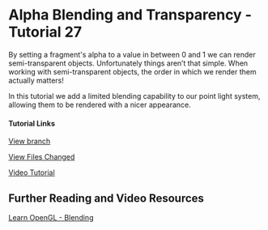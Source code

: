 # Alpha Blending and Transparency - Tutorial 27

By setting a fragment's alpha to a value in between 0 and 1 we can render semi-transparent objects. Unfortunately things aren’t that simple. When working with semi-transparent objects, the order in which we render them actually matters!

In this tutorial we add a limited blending capability to our point light system, allowing them to be rendered with a nicer appearance. 


#### Tutorial Links

[View branch](https://github.com/blurrypiano/littleVulkanEngine/tree/tut27)

[View Files Changed](https://github.com/blurrypiano/littleVulkanEngine/pull/31/files)

[Video Tutorial](https://youtu.be/uZqxj6tLDY4)

## Further Reading and Video Resources

[Learn OpenGL - Blending](https://learnopengl.com/Advanced-OpenGL/Blending)

